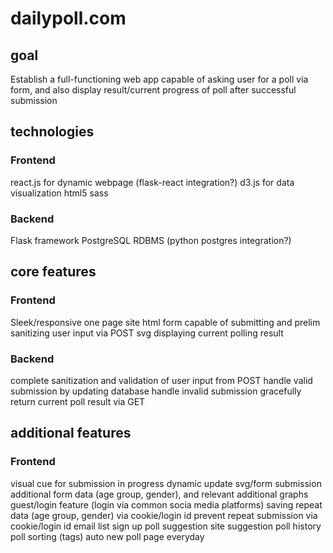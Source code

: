 # dailypoll.com

## goal
Establish a full-functioning web app capable of asking user for a poll via form, and also display result/current progress of poll after successful submission

## technologies
### Frontend
react.js for dynamic webpage (flask-react integration?)
d3.js for data visualization
html5
sass

### Backend
Flask framework
PostgreSQL RDBMS (python postgres integration?)

## core features
### Frontend
Sleek/responsive one page site
html form capable of submitting and prelim sanitizing user input via POST
svg displaying current polling result 

### Backend
complete sanitization and validation of user input from POST
handle valid submission by updating database
handle invalid submission gracefully
return current poll result via GET

## additional features
### Frontend
visual cue for submission in progress
dynamic update svg/form submission
additional form data (age group, gender), and relevant additional graphs
guest/login feature (login via common socia media platforms)
saving repeat data (age group, gender) via cookie/login id
prevent repeat submission via cookie/login id
email list sign up
poll suggestion
site suggestion
poll history
poll sorting (tags)
auto new poll page everyday



